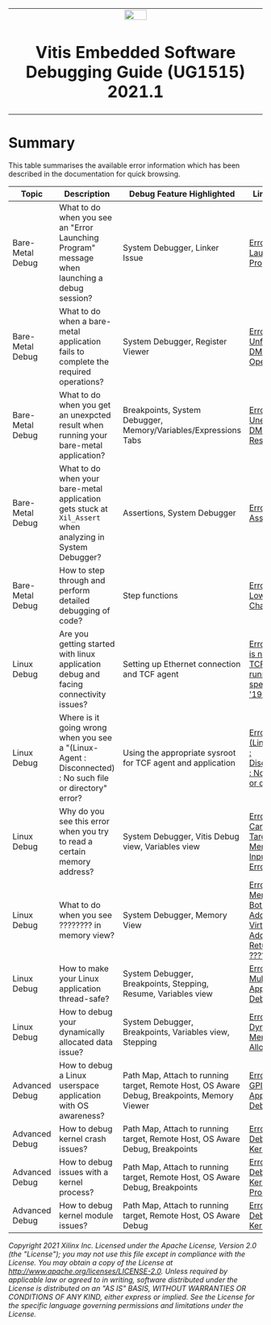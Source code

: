 ﻿<table width="100%">
 <tr width="100%">
    <td align="center"><img src="https://www.xilinx.com/content/dam/xilinx/imgs/press/media-kits/corporate/xilinx-logo.png" width="30%"/><h1>Vitis Embedded Software Debugging Guide (UG1515) 2021.1</h1>
    </td>
 </tr>
</table>

# Summary

This table summarises the available error information which has been described in the documentation for quick browsing.

| Topic  |Description | Debug Feature Highlighted|Link to Page |
| ------------- |-----------|-----------|-----------|
| Bare-Metal Debug | What to do when you see an "Error Launching Program" message when launching a debug session?|System Debugger, Linker Issue|[Error 1: Error Launching Program](/docs/2-debugging-bare-metal-applications#error-1-error-launching-program) |
| Bare-Metal Debug |What to do when a bare-metal application fails to complete the required operations? |System Debugger, Register Viewer|[Error 2: Unfinished DMA Operation](/docs/2-debugging-bare-metal-applications#error-2-unfinished-dma-operation) |
| Bare-Metal Debug | What to do when you get an unexpcted result when running your bare-metal application? |Breakpoints, System Debugger, Memory/Variables/Expressions Tabs|[Error 3: Unexpected DMA Transfer Result](/docs/2-debugging-bare-metal-applications#error-3-unexpected-dma-transfer-result) |
| Bare-Metal Debug | What to do when your bare-metal application gets stuck at `Xil_Assert` when analyzing in System Debugger? |Assertions, System Debugger| [Error 4: Assertion](/docs/2-debugging-bare-metal-applications#error-4-assertion) |
| Bare-Metal Debug |How to step through and perform detailed debugging of code? |Step functions |[Error 5: Non-Lowercased Characters](/docs/2-debugging-bare-metal-applications#error-5-non-lowercased-characters) |
| Linux Debug |Are you getting started with linux application debug and facing connectivity issues?|Setting up Ethernet connection and TCF agent|[Error 1 : There is no Linux TCF agent running on the specified '192.168.0.1'](/docs/3-debugging-linux-applications#error-1-there-is-no-linux-tcf-agent-running-on-the-specified-19216801)|
| Linux Debug| Where is it going wrong when you see a "(Linux-Agent : Disconnected) : No such file or directory" error? |Using the appropriate sysroot for TCF agent and application|[Error 2 : (Linux-Agent : Disconnected) : No such file or directory](/docs/3-debugging-linux-applications#error-2-linux-agent--disconnected--no-such-file-or-directory)|
| Linux Debug| Why do you see this error when you try to read a certain memory address?| System Debugger, Vitis Debug view, Variables view |[Error 3: Cannot Read Target Memory, Input/Output Error](/docs/3-debugging-linux-applications#error-3-cannot-read-target-memory-inputoutput-error)|
| Linux Debug|What to do when you see ???????? in memory view? |System Debugger, Memory View|[Error 4: Memory View Both Physical Address and Virtual Address Return ????????](/docs/3-debugging-linux-applications#error-4-memory-view-both-physical-address-and-virtual-address-return-)| 
| Linux Debug|How to make your Linux application thread-safe?|System Debugger, Breakpoints, Stepping, Resume, Variables view|[Error 5: Multithread Application Debug](/docs/3-debugging-linux-applications#error-5-multithread-application-debug)|
| Linux Debug|How to debug your dynamically allocated data issue?|System Debugger, Breakpoints, Variables view, Stepping|[Error 6: Dynamic Memory Allocation](/docs/3-debugging-linux-applications#error-6-dynamic-memory-allocation)|
| Advanced Debug |How to debug a Linux userspace application with OS awareness?|Path Map, Attach to running target, Remote Host, OS Aware Debug, Breakpoints, Memory Viewer|[Error 1: AXI GPIO Application Debug](/docs/4-advanced-debug-techniques#error-1-axi-gpio-application-debug)|
| Advanced Debug |How to debug kernel crash issues?|Path Map, Attach to running target, Remote Host, OS Aware Debug, Breakpoints|[Error 2: Debugging a Kernel Crash](/docs/4-advanced-debug-techniques#error-2-debugging-a-kernel-crash)|
| Advanced Debug |How to debug issues with a kernel process?|Path Map, Attach to running target, Remote Host, OS Aware Debug, Breakpoints|[Error 3: Debugging a Kernel Process](/docs/4-advanced-debug-techniques#error-3-debugging-a-kernel-process)|
| Advanced Debug |How to debug kernel module issues?|Path Map, Attach to running target, Remote Host, OS Aware Debug|[Error 4: Debugging Kernel Module](/docs/4-advanced-debug-techniques#error-4-debugging-a-kernel-module)|


_Copyright 2021 Xilinx Inc. Licensed under the Apache License, Version 2.0 (the "License"); you may not use this file except in compliance with the License. You may obtain a copy of the License at http://www.apache.org/licenses/LICENSE-2.0. Unless required by applicable law or agreed to in writing, software distributed under the License is distributed on an "AS IS" BASIS, WITHOUT WARRANTIES OR CONDITIONS OF ANY KIND, either express or implied. See the License for the specific language governing permissions and limitations under the License._